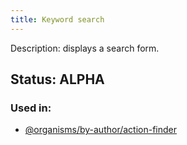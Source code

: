 ```yaml
---
title: Keyword search
---
```

Description: displays a search form.
## Status: ALPHA
### Used in:
- [@organisms/by-author/action-finder](/?p=organisms-action-finder)
